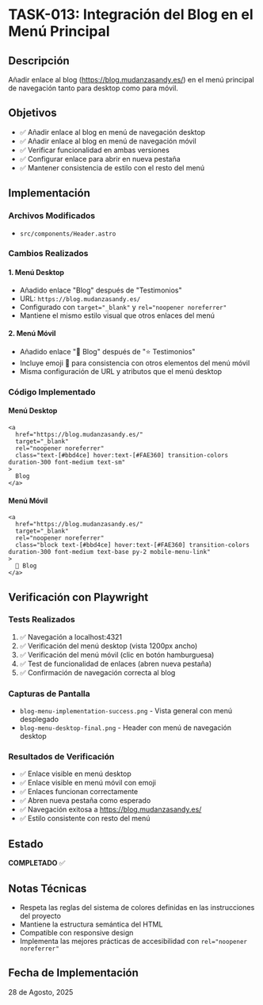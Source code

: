 # TASK-013: Integración del Blog en el Menú Principal

## Descripción
Añadir enlace al blog (https://blog.mudanzasandy.es/) en el menú principal de navegación tanto para desktop como para móvil.

## Objetivos
- ✅ Añadir enlace al blog en menú de navegación desktop
- ✅ Añadir enlace al blog en menú de navegación móvil
- ✅ Verificar funcionalidad en ambas versiones
- ✅ Configurar enlace para abrir en nueva pestaña
- ✅ Mantener consistencia de estilo con el resto del menú

## Implementación

### Archivos Modificados
- `src/components/Header.astro`

### Cambios Realizados

#### 1. Menú Desktop
- Añadido enlace "Blog" después de "Testimonios"
- URL: `https://blog.mudanzasandy.es/`
- Configurado con `target="_blank"` y `rel="noopener noreferrer"`
- Mantiene el mismo estilo visual que otros enlaces del menú

#### 2. Menú Móvil
- Añadido enlace "📝 Blog" después de "⭐ Testimonios"
- Incluye emoji 📝 para consistencia con otros elementos del menú móvil
- Misma configuración de URL y atributos que el menú desktop

### Código Implementado

#### Menú Desktop
```astro
<a
  href="https://blog.mudanzasandy.es/"
  target="_blank"
  rel="noopener noreferrer"
  class="text-[#bbd4ce] hover:text-[#FAE360] transition-colors duration-300 font-medium text-sm"
>
  Blog
</a>
```

#### Menú Móvil
```astro
<a
  href="https://blog.mudanzasandy.es/"
  target="_blank"
  rel="noopener noreferrer"
  class="block text-[#bbd4ce] hover:text-[#FAE360] transition-colors duration-300 font-medium text-base py-2 mobile-menu-link"
>
  📝 Blog
</a>
```

## Verificación con Playwright

### Tests Realizados
1. ✅ Navegación a localhost:4321
2. ✅ Verificación del menú desktop (vista 1200px ancho)
3. ✅ Verificación del menú móvil (clic en botón hamburguesa)
4. ✅ Test de funcionalidad de enlaces (abren nueva pestaña)
5. ✅ Confirmación de navegación correcta al blog

### Capturas de Pantalla
- `blog-menu-implementation-success.png` - Vista general con menú desplegado
- `blog-menu-desktop-final.png` - Header con menú de navegación desktop

### Resultados de Verificación
- ✅ Enlace visible en menú desktop
- ✅ Enlace visible en menú móvil con emoji
- ✅ Enlaces funcionan correctamente
- ✅ Abren nueva pestaña como esperado
- ✅ Navegación exitosa a https://blog.mudanzasandy.es/
- ✅ Estilo consistente con resto del menú

## Estado
**COMPLETADO** ✅

## Notas Técnicas
- Respeta las reglas del sistema de colores definidas en las instrucciones del proyecto
- Mantiene la estructura semántica del HTML
- Compatible con responsive design
- Implementa las mejores prácticas de accesibilidad con `rel="noopener noreferrer"`

## Fecha de Implementación
28 de Agosto, 2025
